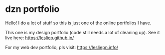 # dzn portfolio
Hello! I do a lot of stuff so this is just one of the online portfolios I have.

This one is my design portfolio (code still needs a lot of cleaning up).
See it live here: https://lcslicp.github.io/

For my web dev portfolio, pls visit: https://lesliepn.info/
